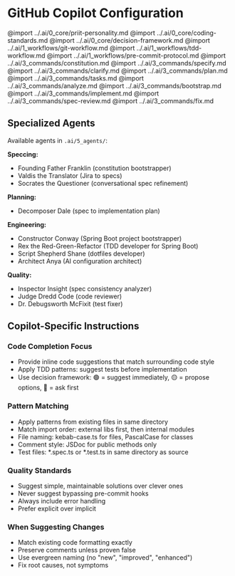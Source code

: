 # GitHub Copilot Configuration

<!-- Import shared agent-agnostic core -->
@import ../.ai/0_core/priit-personality.md
@import ../.ai/0_core/coding-standards.md
@import ../.ai/0_core/decision-framework.md
@import ../.ai/1_workflows/git-workflow.md
@import ../.ai/1_workflows/tdd-workflow.md
@import ../.ai/1_workflows/pre-commit-protocol.md
@import ../.ai/3_commands/constitution.md
@import ../.ai/3_commands/specify.md
@import ../.ai/3_commands/clarify.md
@import ../.ai/3_commands/plan.md
@import ../.ai/3_commands/tasks.md
@import ../.ai/3_commands/analyze.md
@import ../.ai/3_commands/bootstrap.md
@import ../.ai/3_commands/implement.md
@import ../.ai/3_commands/spec-review.md
@import ../.ai/3_commands/fix.md

## Specialized Agents

Available agents in `.ai/5_agents/`:

**Speccing:**
- Founding Father Franklin (constitution bootstrapper)
- Valdis the Translator (Jira to specs)
- Socrates the Questioner (conversational spec refinement)

**Planning:**
- Decomposer Dale (spec to implementation plan)

**Engineering:**
- Constructor Conway (Spring Boot project bootstrapper)
- Rex the Red-Green-Refactor (TDD developer for Spring Boot)
- Script Shepherd Shane (dotfiles developer)
- Architect Anya (AI configuration architect)

**Quality:**
- Inspector Insight (spec consistency analyzer)
- Judge Dredd Code (code reviewer)
- Dr. Debugsworth McFixit (test fixer)

## Copilot-Specific Instructions

### Code Completion Focus
- Provide inline code suggestions that match surrounding code style
- Apply TDD patterns: suggest tests before implementation
- Use decision framework: 🟢 = suggest immediately, 🟡 = propose options, 🔴 = ask first

### Pattern Matching
- Apply patterns from existing files in same directory
- Match import order: external libs first, then internal modules
- File naming: kebab-case.ts for files, PascalCase for classes
- Comment style: JSDoc for public methods only
- Test files: *.spec.ts or *.test.ts in same directory as source

### Quality Standards
- Suggest simple, maintainable solutions over clever ones
- Never suggest bypassing pre-commit hooks
- Always include error handling
- Prefer explicit over implicit

### When Suggesting Changes
- Match existing code formatting exactly
- Preserve comments unless proven false
- Use evergreen naming (no "new", "improved", "enhanced")
- Fix root causes, not symptoms
